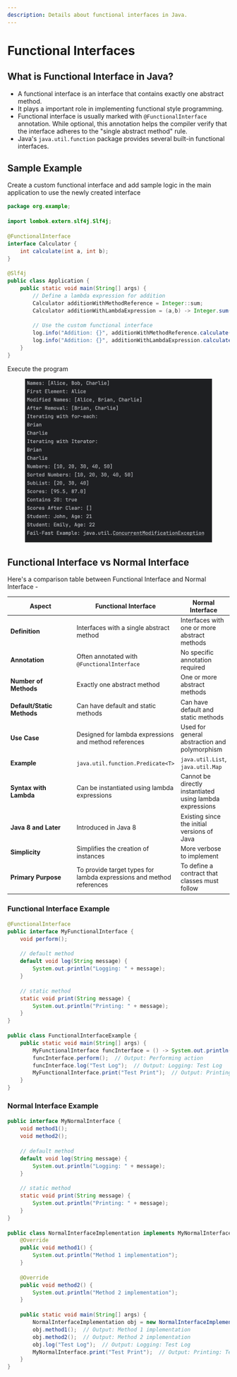 ```yaml
---
description: Details about functional interfaces in Java.
---
```


# Functional Interfaces

## **What is Functional Interface in Java?**

* A functional interface is an interface that contains exactly one abstract method.
* It plays a important role in implementing functional style programming.
* Functional interface is usually marked with `@FunctionalInterface` annotation. While optional, this annotation helps the compiler verify that the interface adheres to the "single abstract method" rule.
* Java's `java.util.function` package provides several built-in functional interfaces.

## **Sample Example**

Create a custom functional interface and add sample logic in the main application to use the newly created interface

```java
package org.example;

import lombok.extern.slf4j.Slf4j;

@FunctionalInterface
interface Calculator {
    int calculate(int a, int b);
}

@Slf4j
public class Application {
    public static void main(String[] args) {
        // Define a lambda expression for addition
        Calculator additionWithMethodReference = Integer::sum;
        Calculator additionWithLambdaExpression = (a,b) -> Integer.sum(a,b);

        // Use the custom functional interface
        log.info("Addition: {}", additionWithMethodReference.calculate(5, 3));
        log.info("Addition: {}", additionWithLambdaExpression.calculate(5, 3));
    }
}
```

Execute the program

<figure><img src="../../../.gitbook/assets/image (2).png" alt="" width="563"><figcaption></figcaption></figure>

## Functional Interface vs Normal Interface

Here's a comparison table between Functional Interface and Normal Interface -

<table data-full-width="true"><thead><tr><th width="216">Aspect</th><th>Functional Interface</th><th>Normal Interface</th></tr></thead><tbody><tr><td><strong>Definition</strong></td><td>Interfaces with a single abstract method</td><td>Interfaces with one or more abstract methods</td></tr><tr><td><strong>Annotation</strong></td><td>Often annotated with <code>@FunctionalInterface</code></td><td>No specific annotation required</td></tr><tr><td><strong>Number of Methods</strong></td><td>Exactly one abstract method</td><td>One or more abstract methods</td></tr><tr><td><strong>Default/Static Methods</strong></td><td>Can have default and static methods</td><td>Can have default and static methods</td></tr><tr><td><strong>Use Case</strong></td><td>Designed for lambda expressions and method references</td><td>Used for general abstraction and polymorphism</td></tr><tr><td><strong>Example</strong></td><td><code>java.util.function.Predicate&#x3C;T></code></td><td><code>java.util.List</code>, <code>java.util.Map</code></td></tr><tr><td><strong>Syntax with Lambda</strong></td><td>Can be instantiated using lambda expressions</td><td>Cannot be directly instantiated using lambda expressions</td></tr><tr><td><strong>Java 8 and Later</strong></td><td>Introduced in Java 8</td><td>Existing since the initial versions of Java</td></tr><tr><td><strong>Simplicity</strong></td><td>Simplifies the creation of instances</td><td>More verbose to implement</td></tr><tr><td><strong>Primary Purpose</strong></td><td>To provide target types for lambda expressions and method references</td><td>To define a contract that classes must follow</td></tr></tbody></table>



### Functional Interface Example

```java
@FunctionalInterface
public interface MyFunctionalInterface {
    void perform();

    // default method
    default void log(String message) {
        System.out.println("Logging: " + message);
    }

    // static method
    static void print(String message) {
        System.out.println("Printing: " + message);
    }
}

public class FunctionalInterfaceExample {
    public static void main(String[] args) {
        MyFunctionalInterface funcInterface = () -> System.out.println("Performing action");
        funcInterface.perform();  // Output: Performing action
        funcInterface.log("Test Log");  // Output: Logging: Test Log
        MyFunctionalInterface.print("Test Print");  // Output: Printing: Test Print
    }
}
```

### Normal Interface Example

```java
public interface MyNormalInterface {
    void method1();
    void method2();

    // default method
    default void log(String message) {
        System.out.println("Logging: " + message);
    }

    // static method
    static void print(String message) {
        System.out.println("Printing: " + message);
    }
}

public class NormalInterfaceImplementation implements MyNormalInterface {
    @Override
    public void method1() {
        System.out.println("Method 1 implementation");
    }

    @Override
    public void method2() {
        System.out.println("Method 2 implementation");
    }

    public static void main(String[] args) {
        NormalInterfaceImplementation obj = new NormalInterfaceImplementation();
        obj.method1();  // Output: Method 1 implementation
        obj.method2();  // Output: Method 2 implementation
        obj.log("Test Log");  // Output: Logging: Test Log
        MyNormalInterface.print("Test Print");  // Output: Printing: Test Print
    }
}
```
